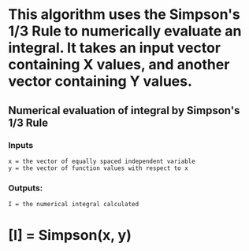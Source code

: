 # This algorithm uses the Simpson's 1/3 Rule to numerically evaluate an integral. It takes an input vector containing X values, and another vector containing Y values.
## Numerical evaluation of integral by Simpson's 1/3 Rule
### Inputs
    x = the vector of equally spaced independent variable
    y = the vector of function values with respect to x
### Outputs:
    I = the numerical integral calculated

# [I] = Simpson(x, y)
